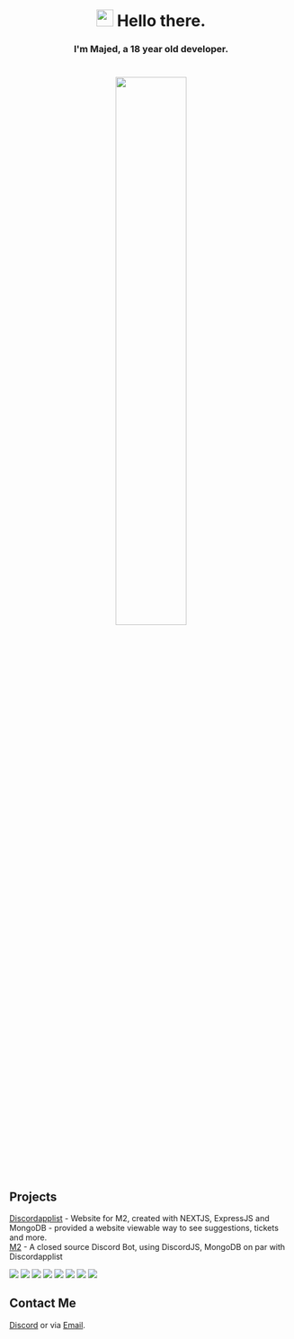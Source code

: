 <h1 align="center"> <img src="https://emojis.slackmojis.com/emojis/images/1643514968/9947/shaking-fist-dark-mode.gif?1643514968" width="30"/> Hello there.</h1>
<h3 align="center">
  I'm Majed, a 18 year old developer.
  <br><br><br>

 <img width="50%" height="50%" src="https://github-readme-stats.vercel.app/api?username=youtubemajed&hide_border=true&show_icons=true&count_private=true&hide=stars&bg_color=000000&theme=dark" />
</h3>


<h2>Projects</h2>
<a href="//discordapplist.com" target="_BLANK">Discordapplist</a> - Website for M2, created with NEXTJS, ExpressJS and MongoDB - provided a website viewable way to see suggestions, tickets and more.<br>
<a href="https://github.com/YouTubeMajed/TicketTool-" target="_BLANK">M2</a> - A closed source Discord Bot, using DiscordJS, MongoDB on par with Discordapplist
<br>

<!-- <h2> ⚡ Technologies </h2> -->
<p>
  <img src="https://img.shields.io/badge/Javascript-F0DB4F?style=for-the-badge&logo=node.js&logoColor=black"/>
  <img src="https://img.shields.io/badge/NodeJS-529f44?style=for-the-badge&logo=node.js&logoColor=white"/>
  <img src="https://img.shields.io/badge/Mongo%20DB-589636?style=for-the-badge&logo=mongodb&logoColor=white"/>
  <img src="https://img.shields.io/badge/Discord.JS-5865f2?style=for-the-badge&logo=javascript&logoColor=white"/>
  <img src="https://img.shields.io/badge/HTML-E44D26?style=for-the-badge&logo=html5&logoColor=white"/>
  <img src="https://img.shields.io/badge/React.js-000?style=for-the-badge&logo=react&logoColor=61DBFB"/>
  <img src="https://img.shields.io/badge/Next.JS-000000?style=for-the-badge&logo=next.js&logoColor=white"/>
  <img src="https://img.shields.io/badge/Python-3776AB?style=for-the-badge&logo=python&logoColor=white"/>
</p>

<h2>Contact Me</h2>

[Discord](//discord.com/users/320366721414201344) or via [Email](//mailto://majed@discordapplist.com).
